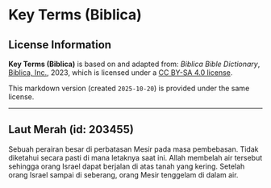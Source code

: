 # Key Terms (Biblica)

## License Information

**Key Terms (Biblica)** is based on and adapted from: _Biblica Bible Dictionary_, [Biblica, Inc.](https://www.biblica.com/), 2023, which is licensed under a [CC BY-SA 4.0 license](https://creativecommons.org/licenses/by-sa/4.0/legalcode.en).

This markdown version (created `2025-10-20`) is provided under the same license.



--------------------------------

## Laut Merah (id: 203455)

Sebuah perairan besar di perbatasan Mesir pada masa pembebasan. Tidak diketahui secara pasti di mana letaknya saat ini. Allah membelah air tersebut sehingga orang Israel dapat berjalan di atas tanah yang kering. Setelah orang Israel sampai di seberang, orang Mesir tenggelam di dalam air.


